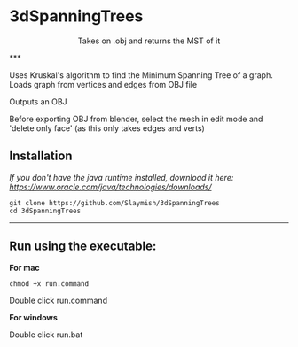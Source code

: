 # 3dSpanningTrees
<p style="text-align: center;">Takes on .obj and returns the MST of it</p>
***

Uses Kruskal's algorithm to find the Minimum Spanning Tree of a graph. 
Loads graph from vertices and edges from OBJ file

Outputs an OBJ

Before exporting OBJ from blender, select the mesh in edit mode and 'delete only face' (as this only takes edges and verts)


## Installation

_If you don't have the java runtime installed, download it here: https://www.oracle.com/java/technologies/downloads/_

```
git clone https://github.com/Slaymish/3dSpanningTrees
cd 3dSpanningTrees
```

***

## Run using the executable:

**For mac**

```
chmod +x run.command
```
Double click run.command



**For windows**

Double click run.bat

